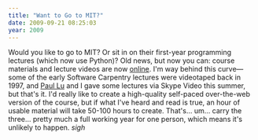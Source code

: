 ```yaml
---
title: "Want to Go to MIT?"
date: 2009-09-21 08:25:03
year: 2009
---
```

Would you like to go to MIT?  Or sit in on their first-year programming lectures (which now use Python)?  Old news, but now you can: course materials and lecture videos are now <a href="http://www.youtube.com/watch?v=k6U-i4gXkLM">online</a>.  I'm way behind this curve—some of the early Software Carpentry lectures were videotaped back in 1997, and <a href="http://www.cs.ualberta.ca/~paullu">Paul Lu</a> and I gave some lectures via Skype Video this summer, but that's it. I'd really like to create a high-quality self-paced over-the-web version of the course, but if what I've heard and read is true, an hour of usable material will take 50-100 hours to create. That's… um… carry the three… pretty much a full working year for one person, which means it's unlikely to happen. *sigh*
